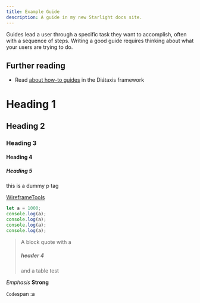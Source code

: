 ```yaml
---
title: Example Guide
description: A guide in my new Starlight docs site.
---
```


Guides lead a user through a specific task they want to accomplish, often with a sequence of steps.
Writing a good guide requires thinking about what your users are trying to do.

## Further reading

- Read [about how-to guides](https://diataxis.fr/how-to-guides/) in the Diátaxis framework

# Heading 1

## Heading 2

### Heading 3

#### Heading 4

##### Heading 5

this is a dummy p tag

[WireframeTools](www.google.com)

```javascript
let a = 1000;
console.log(a);
console.log(a);
console.log(a);
console.log(a);
```

> A block quote with a
>
> ##### header 4
>
> and a table
> test

_Emphasis_
**Strong**

`Code`span
:a
